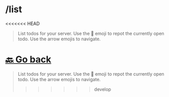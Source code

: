 # /list
<<<<<<< HEAD
> List todos for your server. Use the 🔄 emoji to repot the currently open todo. Use the arrow emojis to navigate.

 [🔙 Go back](../)
=======
> List todos for your server. Use the 🔄 emoji to repot the currently open todo. Use the arrow emojis to navigate.
>>>>>>> develop
